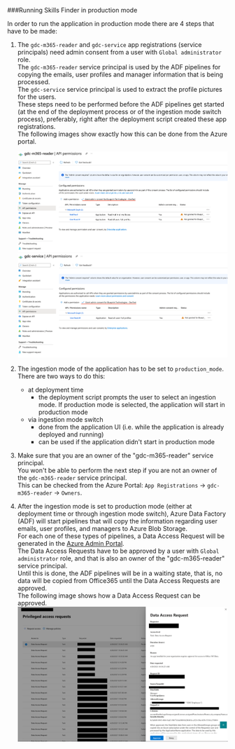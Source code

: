 ###Running Skills Finder in production mode

In order to run the application in production mode there are 4 steps that have to be made:
1. The `gdc-m365-reader` and `gdc-service` app registrations (service principals) need admin consent from a user with `Global administrator` role.  
   The `gdc-m365-reader` service principal is used by the ADF pipelines for copying the emails, user profiles and manager information that is being processed.  
   The `gdc-service` service principal is used to extract the profile pictures for the users.  
   These steps need to be performed before the ADF pipelines get started (at the end of the deployment process or of the ingestion mode switch process), 
   preferably, right after the deployment script created these app registrations.  
   The following images show exactly how this can be done from the Azure portal.

    ![Image](imgs/gdc-m365-reader-permissions.png)
    ![Image](imgs/gdc-service-permissions.png)

2. The ingestion mode of the application has to be set to `production_mode`. There are two ways to do this:
    - at deployment time
        - the deployment script prompts the user to select an ingestion mode. If production mode is selected, the application will start in production mode
    - via ingestion mode switch
        - done from the application UI (i.e. while the application is already deployed and running)
        - can be used if the application didn't start in production mode

3. Make sure that you are an owner of the "gdc-m365-reader" service principal.  
   You won't be able to perform the next step if you are not an owner of the `gdc-m365-reader` service principal.  
   This can be checked from the Azure Portal: `App Registrations` -> `gdc-m365-reader` -> `Owners`.

4. After the ingestion mode is set to production mode (either at deployment time or through ingestion mode switch), Azure Data Factory (ADF)
   will start pipelines that will copy the information regarding user emails, user profiles, and managers to Azure Blob Storage.  
   For each one of these types of pipelines, a Data Access Request will be generated in the [Azure Admin Portal](https://portal.office.com/adminportal/home?#/Settings/PrivilegedAccess).  
   The Data Access Requests have to be approved by a user with `Global administrator` role, and that is also an owner of the "gdc-m365-reader" service principal.  
   Until this is done, the ADF pipelines will be in a waiting state, that is, no data will be copied from Office365 until the Data Access Requests are approved.  
   The following image shows how a Data Access Request can be approved.
    ![Image](imgs/data-access-request-example.png)


